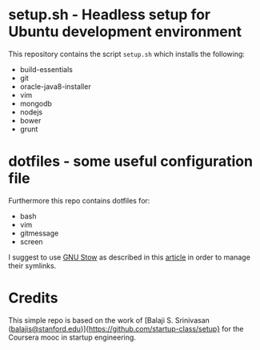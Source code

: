 # setup.sh - Headless setup for Ubuntu development environment
This repository contains the script `setup.sh` which installs the following:

* build-essentials
* git
* oracle-java8-installer
* vim
* mongodb
* nodejs
* bower
* grunt

# dotfiles - some useful configuration file
Furthermore  this repo contains dotfiles for:

* bash
* vim
* gitmessage
* screen

I suggest to use [GNU Stow](https://www.gnu.org/software/stow/) as described
in this
[article](http://brandon.invergo.net/news/2012-05-26-using-gnu-stow-to-manage-your-dotfiles.html)
in order to manage their symlinks.

# Credits
This simple repo is based on the work of [Balaji S. Srinivasan
(balajis@stanford.edu)]{https://github.com/startup-class/setup}
for the Coursera mooc in startup engineering.
